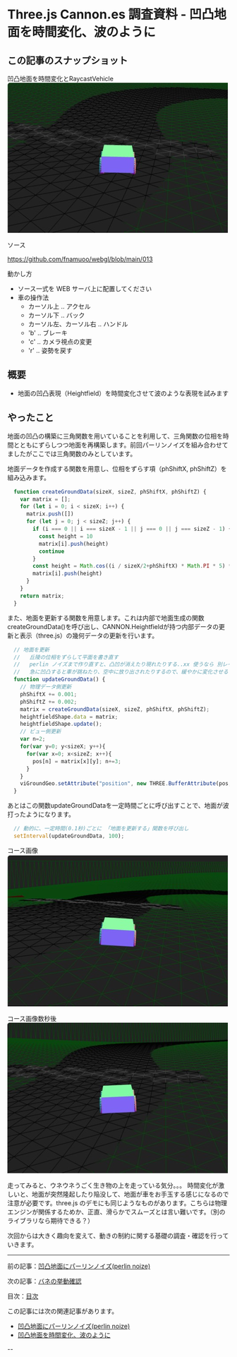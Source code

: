 # Three.js Cannon.es 調査資料 - 凹凸地面を時間変化、波のように

## この記事のスナップショット

凹凸地面を時間変化とRaycastVehicle
![](013/pic/013_ss_1.jpg)

ソース

https://github.com/fnamuoo/webgl/blob/main/013

動かし方

- ソース一式を WEB サーバ上に配置してください
- 車の操作法
  - カーソル上 .. アクセル
  - カーソル下 .. バック
  - カーソル左、カーソル右 .. ハンドル
  - 'b' .. ブレーキ
  - 'c' .. カメラ視点の変更
  - 'r' .. 姿勢を戻す

## 概要

- 地面の凹凸表現（Heightfield）を時間変化させて波のような表現を試みます

## やったこと

地面の凹凸の構築に三角関数を用いていることを利用して、三角関数の位相を時間とともにずらしつつ地面を再構築します。前回パーリンノイズを組み合わせてましたがここでは三角関数のみとしています。

地面データを作成する関数を用意し、位相をずらす項（phShiftX, phShiftZ）を組み込みます。

```js
  function createGroundData(sizeX, sizeZ, phShiftX, phShiftZ) {
    var matrix = [];
    for (let i = 0; i < sizeX; i++) {
      matrix.push([])
      for (let j = 0; j < sizeZ; j++) {
        if (i === 0 || i === sizeX - 1 || j === 0 || j === sizeZ - 1) {
          const height = 10
          matrix[i].push(height)
          continue
        }
        const height = Math.cos((i / sizeX/2+phShiftX) * Math.PI * 5) * Math.cos((j / sizeZ+phShiftZ) * Math.PI * 5) * 3 + 2;
        matrix[i].push(height)
      }
    }
    return matrix;
  }
```

また、地面を更新する関数を用意します。これは内部で地面生成の関数createGroundData()を呼び出し、CANNON.Heightfieldが持つ内部データの更新と表示（three.js）の幾何データの更新を行います。

```js
  // 地面を更新
  //   丘陵の位相をずらして平面を書き直す
  //   perlin ノイズまで作り直すと、凸凹が消えたり現れたりする..xx 使うなら 別レイヤー（別データ：変更しない）にして重ねる
  //   急に凹凸すると車が跳ねたり、空中に放り出されたりするので、緩やかに変化させる
  function updateGroundData() {
    // 物理データ側更新
    phShiftX += 0.001;
    phShiftZ += 0.002;
    matrix = createGroundData(sizeX, sizeZ, phShiftX, phShiftZ);
    heightfieldShape.data = matrix;
    heightfieldShape.update();
    // ビュー側更新
    var n=2;
    for(var y=0; y<sizeX; y++){ 
      for(var x=0; x<sizeZ; x++){
        pos[n] = matrix[x][y]; n+=3;
      }
    }
    viGroundGeo.setAttribute("position", new THREE.BufferAttribute(pos, 3));
  }
```

あとはこの関数updateGroundDataを一定時間ごとに呼び出すことで、地面が波打ったようになります。

```js
  // 動的に、一定時間(0.1秒)ごとに 「地面を更新する」関数を呼び出し
  setInterval(updateGroundData, 100);
```

コース画像
![](013/pic/013_ss_2.jpg)

コース画像数秒後
![](013/pic/013_ss_3.jpg)

走ってみると、ウネウネうごく生き物の上を走っている気分。。。  時間変化が激しいと、地面が突然隆起したり陥没して、地面が車をお手玉する感じになるので注意が必要です。three.js のデモにも同じようなものがあります。こちらは物理エンジンが関係するためか、正直、滑らかでスムーズとは言い難いです。（別のライブラリなら期待できる？）

次回からは大きく趣向を変えて、動きの制約に関する基礎の調査・確認を行っていきます。

------------------------------------------------------------

前の記事：[凹凸地面にパーリンノイズ(perlin noize)](012.md)

次の記事：[バネの挙動確認](014.md)

目次：[目次](000.md)

この記事には次の関連記事があります。

- [凹凸地面にパーリンノイズ(perlin noize)](012.md)
- [凹凸地面を時間変化、波のように](013.md)

--